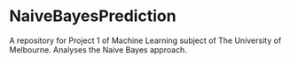 # NaiveBayesPrediction
A repository for Project 1 of Machine Learning subject of The University of Melbourne. Analyses the Naive Bayes approach.
